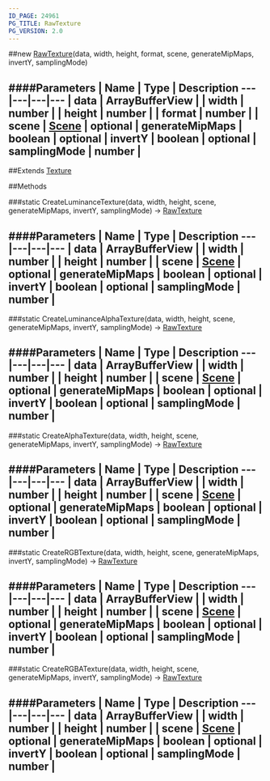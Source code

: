 ```yaml
---
ID_PAGE: 24961
PG_TITLE: RawTexture
PG_VERSION: 2.0
---
```

##new [RawTexture](/classes/RawTexture)(data, width, height, format, scene, generateMipMaps, invertY, samplingMode)

####Parameters
 | Name | Type | Description
---|---|---|---
 | data | ArrayBufferView | 
 | width | number | 
 | height | number | 
 | format | number | 
 | scene | [Scene](/classes/Scene) | 
optional | generateMipMaps | boolean | 
optional | invertY | boolean | 
optional | samplingMode | number | 
---

##Extends [Texture](/classes/Texture)


##Methods

###static CreateLuminanceTexture(data, width, height, scene, generateMipMaps, invertY, samplingMode) &rarr; [RawTexture](/classes/RawTexture)

####Parameters
 | Name | Type | Description
---|---|---|---
 | data | ArrayBufferView | 
 | width | number | 
 | height | number | 
 | scene | [Scene](/classes/Scene) | 
optional | generateMipMaps | boolean | 
optional | invertY | boolean | 
optional | samplingMode | number | 
---

###static CreateLuminanceAlphaTexture(data, width, height, scene, generateMipMaps, invertY, samplingMode) &rarr; [RawTexture](/classes/RawTexture)

####Parameters
 | Name | Type | Description
---|---|---|---
 | data | ArrayBufferView | 
 | width | number | 
 | height | number | 
 | scene | [Scene](/classes/Scene) | 
optional | generateMipMaps | boolean | 
optional | invertY | boolean | 
optional | samplingMode | number | 
---

###static CreateAlphaTexture(data, width, height, scene, generateMipMaps, invertY, samplingMode) &rarr; [RawTexture](/classes/RawTexture)

####Parameters
 | Name | Type | Description
---|---|---|---
 | data | ArrayBufferView | 
 | width | number | 
 | height | number | 
 | scene | [Scene](/classes/Scene) | 
optional | generateMipMaps | boolean | 
optional | invertY | boolean | 
optional | samplingMode | number | 
---

###static CreateRGBTexture(data, width, height, scene, generateMipMaps, invertY, samplingMode) &rarr; [RawTexture](/classes/RawTexture)

####Parameters
 | Name | Type | Description
---|---|---|---
 | data | ArrayBufferView | 
 | width | number | 
 | height | number | 
 | scene | [Scene](/classes/Scene) | 
optional | generateMipMaps | boolean | 
optional | invertY | boolean | 
optional | samplingMode | number | 
---

###static CreateRGBATexture(data, width, height, scene, generateMipMaps, invertY, samplingMode) &rarr; [RawTexture](/classes/RawTexture)

####Parameters
 | Name | Type | Description
---|---|---|---
 | data | ArrayBufferView | 
 | width | number | 
 | height | number | 
 | scene | [Scene](/classes/Scene) | 
optional | generateMipMaps | boolean | 
optional | invertY | boolean | 
optional | samplingMode | number | 
---
